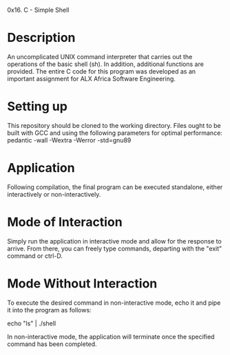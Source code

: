 0x16. C - Simple Shell

<h1>Description</h1>

An uncomplicated UNIX command interpreter that carries out the operations of the basic shell (sh). In addition, additional functions are provided. The entire C code for this program was developed as an important assignment for ALX Africa Software Engineering.

<h1>Setting up</h1>

This repository should be cloned to the working directory. Files ought to be built with GCC and using the following parameters for optimal performance: pedantic -wall -Wextra -Werror -std=gnu89

<h1>Application</h1>

Following compilation, the final program can be executed standalone, either interactively or non-interactively.

<h1>Mode of Interaction</h1>

Simply run the application in interactive mode and allow for the response to arrive. From there, you can freely type commands, departing with the "exit" command or ctrl-D.

<h1>Mode Without Interaction</h1>

To execute the desired command in non-interactive mode, echo it and pipe it into the program as follows:

echo "ls" | ./shell

In non-interactive mode, the application will terminate once the specified command has been completed.
